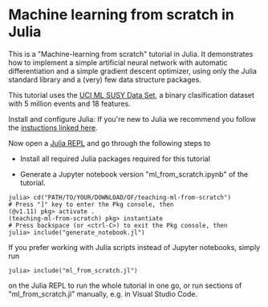 # Machine learning from scratch in Julia

This is a "Machine-learning from scratch" tutorial in Julia. It demonstrates
how to implement a simple artificial neural network with automatic
differentiation and a simple gradient descent optimizer, using only the
Julia standard library and a (very) few data structure packages.

This tutorial uses the
[UCI ML SUSY Data Set](https://archive.ics.uci.edu/ml/datasets/SUSY), a
binary clasification dataset with 5 million events and 18 features.

Install and configure Julia: If you're new to Julia we recommend you follow
the [instuctions linked here](https://github.com/oschulz/julia-setup).

Now open a [Julia REPL](https://docs.julialang.org/en/v1/stdlib/REPL/)
and go through the following steps to

* Install all required Julia packages required for this tutorial

* Generate a Jupyter notebook version "ml_from_scratch.ipynb" of the tutorial.

```
julia> cd("PATH/TO/YOUR/DOWNLOAD/OF/teaching-ml-from-scratch")
# Press "]" key to enter the Pkg console, then
(@v1.11) pkg> activate .
(teaching-ml-from-scratch) pkg> instantiate
# Press backspace (or <ctrl-C>) to exit the Pkg console, then
julia> include("generate_notebook.jl")
```

If you prefer working with Julia scripts instead of Jupyter notebooks, simply
run

```
julia> include("ml_from_scratch.jl")
```

on the Julia REPL to run the whole tutorial in one go, or run sections of
"ml_from_scratch.jl" manually, e.g. in Visual Studio Code.
